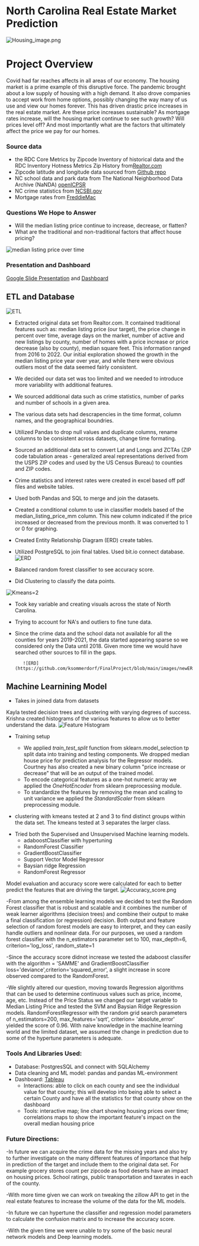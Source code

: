 # North Carolina Real Estate Market Prediction 
![Housing_image.png](https://github.com/ksommerdorf/FinalProject/blob/main/images/Housing_image.png)


# Project Overview
Covid had far reaches affects in all areas of our economy.  The housing market is a prime example of this disruptive force. The pandemic brought about a low supply of housing with a high demand. It also drove companies to accept work from home options, possibly changing the way many of us use and view our homes forever. This has driven drastic price increases in the real estate market.  Are these price increases sustainable?  As mortgage rates increase, will the housing market continue to see such growth?  Will prices level off? And most importantly what are the factors that ultimately affect the price we pay for our homes.  


### Source data

- the RDC Core Metrics by Zipcode Inventory of historical data and the RDC Inventory Hotness Metrics Zip History from[Realtor.com](https://www.realtor.com/research/data/)   
- Zipcode latitude and longitude data sourced from [Github repo](https://github.com/midwire/free_zipcode_data/blob/5f831e3918488751a701b583a419ca3e1d44d93f/all_us_zipcodes.csv)   
- NC school data and park data from The National Neighborhood Data Archive (NaNDA) [openICPSR](https://nanda.isr.umich.edu/data/)
- NC crime statistics from [NCSBI.gov](https://www.ncsbi.gov/)
- Mortgage rates from  [FreddieMac](https://www.freddiemac.com/pmms/)

### Questions We Hope to Answer
- Will the median listing price continue to increase, decrease, or flatten? 
- What are the traditional and non-traditional factors that affect house pricing?
    
![median listing price over time](https://github.com/ksommerdorf/FinalProject/blob/Lindsey/images/Median%20Listing%20Price%20Over%20Time.png)

### Presentation and Dashboard
[Google Slide Presentation](https://docs.google.com/presentation/d/1wJsflZfQ9gO1fWTTSt_opnDnW5grGbB2pMslM_kqhKI/edit?usp=sharing) and 
[Dashboard](https://public.tableau.com/app/profile/kayla.sommerdorf/viz/RealEstateProject_16586455498320/Countydata)

## ETL and Database
![ETL](https://github.com/ksommerdorf/FinalProject/blob/Lindsey/images/ETL.png)

   * Extracted original data set from Realtor.com. It contained traditional features such as: median listing price (our target), the price change in percent over time, average days on the market, number of active and new listings by county, number of homes with a price increase or price decrease (also by county), median square feet.  This information ranged from 2016 to 2022. Our initial exploration showed the growth in the median listing price year over year, and while there were obvious outliers most of the data seemed fairly consistent. 
   * We decided our data set was too limited and we needed to introduce more variability with additional features.
   * We sourced additional data such as crime statistics, number of parks and number of schools in a given area.
   * The various data sets had descrapencies in the time format, column names, and the geographical boundries. 
   * Utilized Pandas to drop null values and duplicate columns, rename columns to be consistent across datasets, change time formating.
   * Sourced an additional data set to convert Lat and Longs and ZCTAs (ZIP code tabulation areas - generalized areal representations derived from the USPS ZIP codes and used by the US Census Bureau) to counties and ZIP codes.  
   * Crime statistics and interest rates were created in excel based off pdf files and website tables.
   * Used both Pandas and SQL to merge and join the datasets.
   * Created a conditional column to use in classifier models based of the median_listing_price_mm column. This new column indicated if the price increased or decreased from the previous month. It was converted to 1 or 0 for graphing.
   * Created Entity Relationship Diagram (ERD) create tables.
   * Utilized PostgreSQL to join final tables. Used bit.io connect database.
   ![ERD](https://github.com/ksommerdorf/FinalProject/blob/main/images/newERD.png)
   
   
   
   
   
   * Balanced random forest classifier to see accuracy score.
   * Did Clustering to classify the data points.
   
![Kmeans=2](https://github.com/ksommerdorf/FinalProject/blob/6731844bf8bfa161e4dd18a9d2b4fbedf2e0d05e/images/FP_clusters_k2.PNG)


   * Took key variable and creating visuals across the state of North Carolina.
   * Trying to account for NA's and outliers to fine tune data. 
   * Since the crime data and the school data not available for all the counties for years 2019-2021, the data started appearing sparse so we considered only the Data until 2018. Given more time we would have searched other sources to fill in the gaps.
   


            ![ERD](https://github.com/ksommerdorf/FinalProject/blob/main/images/newERD.png)
            
## Machine Learnining Model
- Takes in joined data from datasets 

Kayla tested decision trees and clustering with varying degrees of success. Krishna created histograms of the various features to allow us to better understand the data.
![Feature Histogram](https://github.com/ksommerdorf/FinalProject/blob/main/images/Histogram_features.png)

* Training setup 
    - We applied *train_test_split* function from sklearn.model_selection tp split data into training and testing components.  We dropped median house price for prediction analysis for the Regressor models.  Courtney has also created a new binary column "price increase or decrease" that will be an output of the trained model. 
    - To encode categorical features as a one-hot numeric array we applied the *OneHotEncoder* from sklearn preprocessing module.
    - To standardize the features by removing the mean and scaling to unit variance we applied the *StandardScaler* from sklearn preprocessing module.

   
* clustering with kmeans tested at 2 and 3 to find distinct groups within the data set. The kmeans tested at 3 separates the larger class.


- Tried both the Supervised and Unsupervised Machine learning models.
  * adaboostClassifier with hypertuning
  * RandomForest Classifier 
  * GradientBoostClassifier
  * Support Vector Model Regressor
  * Baysian ridge Regression
  * RandomForest Regressor


Model evaluation and accuracy score were calculated for each to better predict the features that are driving the target.
![Accuracy_score.png](https://github.com/ksommerdorf/FinalProject/blob/main/images/Accuracy_score_final.png)

-From among the  ensemble learning models we decided to test the Random Forest classifier  that is robust and scalable and it combines the number of weak learner algorithms (decision trees) and combine their output to make a final classification (or regression) decision. 
Both output and feature selection of random forest models are easy to interpret, and they can easily handle outliers and nonlinear data.
For our purposes, we used a random forest classifier with the n_estimators parameter set to 100, max_depth=6, criterion='log_loss', random_state=1

-Since the accuracy score didnot increase we tested the adaboost classifer with the algorithm = 'SAMME' and GradientBoostClassifier loss='deviance',criterion='squared_error', a slight increase in score observed compared to the RandomForest.

-We slightly altered our question, moving towards Regression algorithms that can be  used to determine continuous values such as price, income, age, etc.
Instead of the Price Status we changed our target variable to Median Listing Price and tested the SVM and Baysian Ridge Regression models. RandomForestRegressor with the random grid search parameters of n_estimators=200, max_features='sqrt', criterion= 'absolute_error' yielded the score of 0.96. With naive knowledge in the machine learning world and the limited dataset, we assumed the change in prediction due to some of the hypertune parameters is adequate.



### Tools And Libraries Used:

- Database: PostgresSQL and connect with SQLAlchemy
- Data cleaning and ML model: pandas and pandas ML-environment
- Dashboard: [Tableau](https://public.tableau.com/app/profile/kayla.sommerdorf/viz/RealEstateProject_16586455498320/Countydata)
   * Interactions: able to click on each county and see the individual value for that county; this will develop into being able to select a certain County and have all the statistics for that county show on the dashboard
   * Tools: interactive map; line chart showing housing prices over time; correlations maps to show the important feature's impact on the overall median housing price
   

### Future Directions:

-In future we can acquire the crime data for the missing years and also try to further investigate on the many different features of importance that help in prediction of the target and include them to the original data set. For example grocery stores count per zipcode as food deserts have an impact on housing prices. School ratings, public transportation and taxrates in each of the county.

-With more time given we can work on tweaking the zillow API to get in the real estate features to increase the volume of the data for the ML models.

-In future we can hypertune the classifier and regression model parameters to calculate the confusion matrix and to increase the accuracy score.

-With the given time we were unable to try some of the basic neural network models and Deep learning models. 

